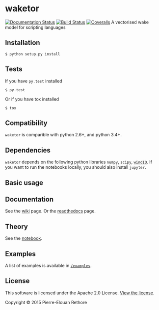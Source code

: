 # waketor
[![Documentation Status](https://readthedocs.org/projects/waketor/badge/?version=latest)](http://waketor.readthedocs.org/en/latest/?badge=latest)
[![Build Status](https://travis-ci.org/rethore/waketor.svg)](https://travis-ci.org/rethore/waketor)
[![Coveralls](https://coveralls.io/repos/rethore/waketor/badge.svg?branch=master&service=github)](https://coveralls.io/github/rethore/waketor)
A vectorised wake model for scripting languages

## Installation

    $ python setup.py install

## Tests
If you have `py.test` installed

    $ py.test

Or if you have tox installed

    $ tox

## Compatibility
`waketor` is comparible with python 2.6+, and python 3.4+.

## Dependencies
`waketor` depends on the following python libraries `numpy`, `scipy`, [`windIO`](https://github.com/rethore/windIO.git).
If you want to run the notebooks locally, you should also install `jupyter`.

## Basic usage


## Documentation
See the [wiki](https://github.com/rethore/waketor/wiki/Documentation) page. Or the
[readthedocs](http://waketor.readthedocs.org/en/latest/) page.

## Theory
See the [notebook](https://github.com/rethore/waketor/blob/master/theory/waketor.ipynb).

## Examples
A list of examples is available in [`/examples`](https://github.com/rethore/waketor/blob/master/examples).

## License
This software is licensed under the Apache 2.0 License. [View the license](https://github.com/rethore/waketor/blob/master/LICENSE).

Copyright © 2015 Pierre-Elouan Rethore
